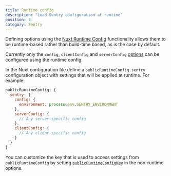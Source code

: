 ```yaml
---
title: Runtime config
description: "Load Sentry configuration at runtime"
position: 5
category: Sentry
---
```


Defining options using the [Nuxt Runtime Config](https://nuxtjs.org/docs/2.x/configuration-glossary/configuration-runtime-config/) functionality allows them to be runtime-based rather than build-time based, as is the case by default.

Currently only the `config`, `clientConfig` and `serverConfig` [options](/sentry/options) can be configured using the runtime config.

In the Nuxt configuration file define a `publicRuntimeConfig.sentry` configuration object with settings that will be applied at runtime. For example:

```js [nuxt.config.js]
publicRuntimeConfig: {
  sentry: {
    config: {
      environment: process.env.SENTRY_ENVIRONMENT
    },
    serverConfig: {
      // Any server-specific config
    },
    clientConfig: {
      // Any client-specific config
    }
  }
}
```

You can customize the key that is used to access settings from `publicRuntimeConfig` by setting [`publicRuntimeConfigKey`](/sentry/options#publicruntimeconfigkey) in the non-runtime options.
